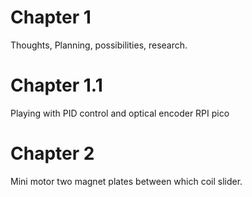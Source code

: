# Chapter 1 
Thoughts, Planning, possibilities, research.

# Chapter 1.1 
Playing with PID control and optical encoder RPI pico

# Chapter 2 
Mini motor two magnet plates between which coil slider.
